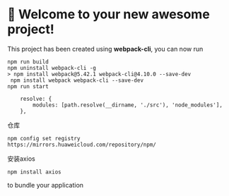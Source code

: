 # 🚀 Welcome to your new awesome project!

This project has been created using **webpack-cli**, you can now run

```
npm run build
npm uninstall webpack-cli -g       
> npm install webpack@5.42.1 webpack-cli@4.10.0 --save-dev
 npm install webpack webpack-cli --save-dev  
npm run start

    resolve: {
        modules: [path.resolve(__dirname, './src'), 'node_modules'],
    },
```
仓库
```
npm config set registry https://mirrors.huaweicloud.com/repository/npm/
```

安装axios         

```
npm install axios  
```

to bundle your application
